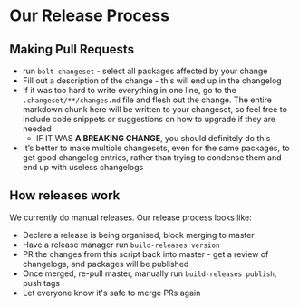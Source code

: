 # Our Release Process

## Making Pull Requests

- run `bolt changeset` - select all packages affected by your change
- Fill out a description of the change - this will end up in the changelog
- If it was too hard to write everything in one line, go to the `.changeset/**/changes.md` file and flesh out the change. The entire markdown chunk here will be written to your changeset, so feel free to include code snippets or suggestions on how to upgrade if they are needed
    - IF IT WAS __A BREAKING CHANGE__, you should definitely do this
- It’s better to make multiple changesets, even for the same packages, to get good changelog entries, rather than trying to condense them and end up with useless changelogs

## How releases work

We currently do manual releases. Our release process looks like:

- Declare a release is being organised, block merging to master
- Have a release manager run `build-releases version`
- PR the changes from this script back into master - get a review of changelogs, and packages will be published
- Once merged, re-pull master, manually run `build-releases publish`, push tags
- Let everyone know it's safe to merge PRs again